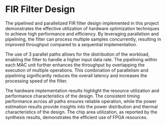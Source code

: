 # FIR Filter Design

The pipelined and parallelized FIR filter design implemented in this project demonstrates the effective utilization of hardware optimization techniques to achieve high performance and efficiency. By leveraging parallelism and pipelining, the filter can process multiple samples concurrently, resulting in improved throughput compared to a sequential implementation.

The use of 3 parallel paths allows for the distribution of the workload, enabling the filter to handle a higher input data rate. The pipelining within each MAC unit further enhances the throughput by overlapping the execution of multiple operations. This combination of parallelism and pipelining significantly reduces the overall latency and increases the processing speed of the filter.

The hardware implementation results highlight the resource utilization and performance characteristics of the design. The consistent timing performance across all paths ensures reliable operation, while the power estimation results provide insights into the power distribution and thermal characteristics of the design. The chip area utilization, as reported by the synthesis results, demonstrates the efficient use of FPGA resources.

